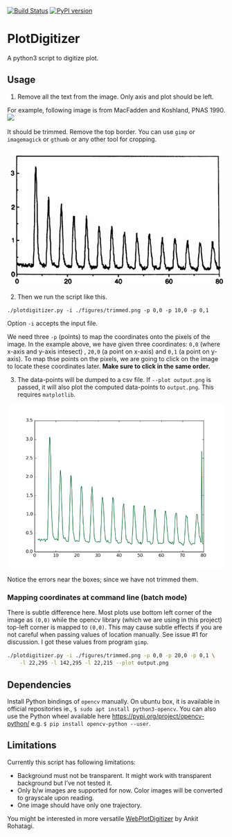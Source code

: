 [![Build Status](https://travis-ci.org/dilawar/PlotDigitizer.svg?branch=master)](https://travis-ci.org/dilawar/PlotDigitizer) [![PyPI version](https://badge.fury.io/py/PlotDigitizer.svg)](https://badge.fury.io/py/PlotDigitizer) 

# PlotDigitizer

A python3 script to digitize plot.

## Usage

1. Remove all the text from the image. Only axis and plot should be left.

For example, following image is from MacFadden and Koshland, PNAS 1990. 
![](./figures/original.png)

It should be trimmed. Remove the top border. You can use `gimp`
or `imagemagick` or `gthumb` or any other tool for cropping.

![](./figures/trimmed.png)

2. Then we run the script like this.

```
./plotdigitizer.py -i ./figures/trimmed.png -p 0,0 -p 10,0 -p 0,1
```

Option `-i` accepts the input file. 

We need three `-p` (points) to map the coordinates onto the pixels of the
image. In the example above, we have given three coordinates: `0,0` (where
x-axis and y-axis intesect) , `20,0` (a point on x-axis) and `0,1` (a point on
y-axis). To map thse points on the pixels, we are going to click on the image
to locate these coordinates later. __Make sure to click in the same order.__

3. The data-points will be dumped to a csv file. If `--plot output.png` is
passed, it will also plot the computed data-points to `output.png`. This
requires `matplotlib`.

![](./figures/traj.png)

Notice the errors near the boxes; since we have not trimmed them.

### Mapping coordinates at command line (batch mode)

There is subtle difference here. Most plots use bottom left corner of the image
as `(0,0)` while the opencv library (which we are using in this project)
top-left corner is mapped to `(0,0)`. This may cause subtle effects if you are
not careful when passing values of location manually.  See issue #1 for
discussion. I got these values from program `gimp`.

```bash
./plotdigitizer.py -i ./figures/trimmed.png -p 0,0 -p 20,0 -p 0,1 \
    -l 22,295 -l 142,295 -l 22,215 --plot output.png
```

## Dependencies

Install Python bindings of `opencv` manually. On ubuntu box, it is available in
official repositories ie., `$ sudo apt install python3-opencv`. You can also
use the Python wheel available here https://pypi.org/project/opencv-python/
e.g. `$ pip install opencv-python --user`.

## Limitations

Currently this script has following limitations:

- Background must not be transparent. It might work with transparent background but
  I've not tested it.
- Only b/w images are supported for now. Color images will be converted to grayscale upon reading.
- One image should have only one trajectory.

You might be interested in more versatile
[WebPlotDigitizer](https://automeris.io/WebPlotDigitizer/) by Ankit Rohatagi.
